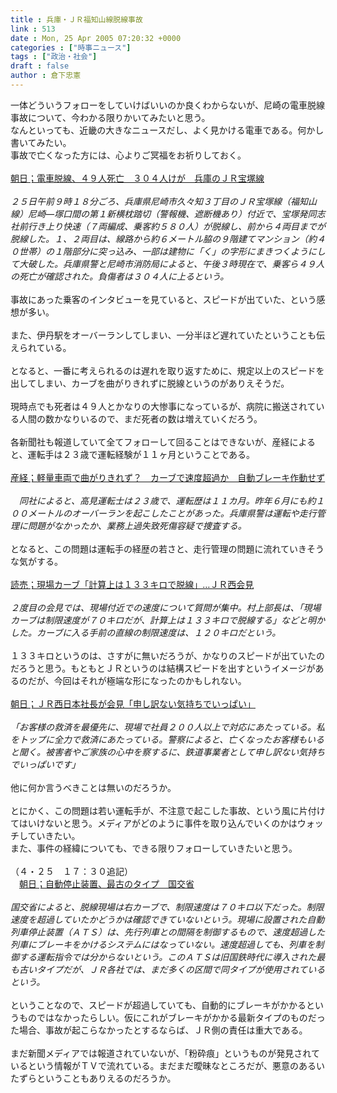 ```yaml
---
title : 兵庫・ＪＲ福知山線脱線事故
link : 513
date : Mon, 25 Apr 2005 07:20:32 +0000
categories : ["時事ニュース"]
tags : ["政治・社会"]
draft : false
author : 倉下忠憲
---
```


一体どういうフォローをしていけばいいのか良くわからないが、尼崎の電車脱線事故について、今わかる限りかいてみたいと思う。<BR>なんといっても、近畿の大きなニュースだし、よく見かける電車である。何かし書いてみたい。<BR>事故で亡くなった方には、心よりご冥福をお祈りしておく。<BR><BR><A HREF="http://www.asahi.com/national/update/0425/TKY200504250075.html?t1" TARGET="_blank">朝日；電車脱線、４９人死亡　３０４人けが　兵庫のＪＲ宝塚線</A><BR><BR><I>２５日午前９時１８分ごろ、兵庫県尼崎市久々知３丁目のＪＲ宝塚線（福知山線）尼崎―塚口間の第１新横枕踏切（警報機、遮断機あり）付近で、宝塚発同志社前行き上り快速（７両編成、乗客約５８０人）が脱線し、前から４両目までが脱線した。１、２両目は、線路から約６メートル脇の９階建てマンション（約４０世帯）の１階部分に突っ込み、一部は建物に「く」の字形にまきつくようにして大破した。兵庫県警と尼崎市消防局によると、午後３時現在で、乗客ら４９人の死亡が確認された。負傷者は３０４人に上るという。 </I><BR><BR>事故にあった乗客のインタビューを見ていると、スピードが出ていた、という感想が多い。<BR><BR>また、伊丹駅をオーバーランしてしまい、一分半ほど遅れていたということも伝えられている。<BR><BR>となると、一番に考えられるのは遅れを取り返すために、規定以上のスピードを出してしまい、カーブを曲がりきれずに脱線というのがありえそうだ。<BR><BR>現時点でも死者は４９人とかなりの大惨事になっているが、病院に搬送されている人間の数かなりいるので、まだ死者の数は増えていくだろう。<BR><BR>各新聞社も報道していて全てフォローして回ることはできないが、産経によると、運転手は２３歳で運転経験が１１ヶ月ということである。<BR><BR><A HREF="http://www.sankei.co.jp/news/050425/sha060.htm" TARGET="_blank">産経；軽量車両で曲がりきれず？　カーブで速度超過か　自動ブレーキ作動せず</A> <BR><BR>　<I>同社によると、高見運転士は２３歳で、運転歴は１１カ月。昨年６月にも約１００メートルのオーバーランを起こしたことがあった。兵庫県警は運転や走行管理に問題がなかったか、業務上過失致死傷容疑で捜査する。</I><BR><BR>となると、この問題は運転手の経歴の若さと、走行管理の問題に流れていきそうな気がする。<BR><BR><A HREF="http://www.yomiuri.co.jp/main/news/20050425i104.htm" TARGET="_blank">読売；現場カーブ「計算上は１３３キロで脱線」…ＪＲ西会見</A><BR><BR><I>２度目の会見では、現場付近での速度について質問が集中。村上部長は、「現場カーブは制限速度が７０キロだが、計算上は１３３キロで脱線する」などと明かした。カーブに入る手前の直線の制限速度は、１２０キロだという。</I> <BR><BR>１３３キロというのは、さすがに無いだろうが、かなりのスピードが出ていたのだろうと思う。もともとＪＲというのは結構スピードを出すというイメージがあるのだが、今回はそれが極端な形になったのかもしれない。<BR><BR><A HREF="http://www2.asahi.com./special/050425/OSK200504250069.html" TARGET="_blank">朝日；ＪＲ西日本社長が会見「申し訳ない気持ちでいっぱい」</A><BR><BR><I>「お客様の救済を最優先に、現場で社員２００人以上で対応にあたっている。私をトップに全力で救済にあたっている。警察によると、亡くなったお客様もいると聞く。被害者やご家族の心中を察するに、鉄道事業者として申し訳ない気持ちでいっぱいです」 </I><BR><BR>他に何か言うべきことは無いのだろうか。<BR><BR>とにかく、この問題は若い運転手が、不注意で起こした事故、という風に片付けてはいけないと思う。メディアがどのように事件を取り込んでいくのかはウォッチしていきたい。<BR>また、事件の経緯についても、できる限りフォローしていきたいと思う。<BR><BR>（４・２５　１７：３０追記）<BR>　<A HREF="http://www2.asahi.com./special/050425/TKY200504250110.html" TARGET="_blank">朝日；自動停止装置、最古のタイプ　国交省</A><BR><BR><I>国交省によると、脱線現場は右カーブで、制限速度は７０キロ以下だった。制限速度を超過していたかどうかは確認できていないという。現場に設置された自動列車停止装置（ＡＴＳ）は、先行列車との間隔を制御するもので、速度超過した列車にブレーキをかけるシステムにはなっていない。速度超過しても、列車を制御する運転指令では分からないという。このＡＴＳは旧国鉄時代に導入された最も古いタイプだが、ＪＲ各社では、まだ多くの区間で同タイプが使用されているという。 </I><BR><BR>ということなので、スピードが超過していても、自動的にブレーキがかかるというものではなかったらしい。仮にこれがブレーキがかかる最新タイプのものだった場合、事故が起こらなかったとするならば、ＪＲ側の責任は重大である。<BR><BR>まだ新聞メディアでは報道されていないが、「粉砕痕」というものが発見されているという情報がＴＶで流れている。まだまだ曖昧なところだが、悪意のあるいたずらということもありえるのだろうか。<br><br>
